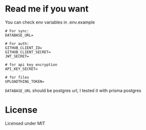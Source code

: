 # Read me if you want

You can check env variables in .env.example
```env
# For sync:
DATABASE_URL=

# For auth:
GITHUB_CLIENT_ID=
GITHUB_CLIENT_SECRET=
JWT_SECRET=

# for api key encryption
API_KEY_SECRET=

# for files
UPLOADTHING_TOKEN=
```

```DATABASE_URL``` should be postgres url, I tested it with prisma postgres

# License
Licensed under MIT
